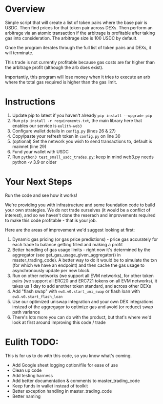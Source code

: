 # Overview
Simple script that will create a list of token pairs where the base pair is USDC. Then find prices for that token pair across DEXs. Then perform an arbitrage via an atomic transaction if the arbitrage is profitable after taking gas into consideration. The arbitrage size is 100 USDC by default.

Once the program iterates through the full list of token pairs and DEXs, it will terminate.

This trade is not currently profitable because gas costs are far higher than the arbitrage profit (although the arb does exist).

Importantly, this program will lose money when it tries to execute an arb where the total gas required is higher than the gas limit.

# Instructions
1. Update pip to latest if you haven't already `pip install --upgrade pip`
2. Run `pip install -r requirements.txt`, the main library here that enables our service is `eulith-web3`
3. Configure wallet details in `config.py` (lines 26 & 27)
4. Copy/paste your refresh token in `config.py` on line 30
5. (optional) Set the network you wish to send transactions to, default is mainnet (line 29)
6. Fund your wallet with USDC
7. Run `python3 test_small_usdc_trades.py`; keep in mind web3.py needs python -v 3.9 or older

# Your Next Steps
Run the code and see how it works!

We're providing you with infrastructure and some foundation code to build your own strategies. We do not trade ourselves (it would be a conflict of interest), and so we haven't done the reserach and improvements required to make this code profitable - that is your job. 

Here are the areas of improvement we'd suggest looking at first:
1) Dynamic gas pricing (or gas price predictions) - price gas accurately for each trade to balance getting filled and making a profit
2) Better handling of gas usage limits - right now it's determined by the aggregator (see get_gas_usage_given_aggregator() in master_trading_code). A better way to do it would be to simulate the txn (for which we have an endpoint) and then cache the gas usage to asynchronously update per new block.
3) Run on other networks (we support all EVM networks), for other token pairs (we support all ERC20 and ERC721 tokens on all EVM networks), it takes us 1 day to add another token standard, and across other DEXs
4) Add "flash swap" with `ew3.v0.start_uni_swap` or flash loan with `ew3.v0.start_flash_loan`
5) Use our optimized uniswap integration and your own DEX integrations instead of the aggregagor to optimize gas and avoid (or reduce) swap path variance
6) There's lots more you can do with the product, but that's where we'd look at first around improving this code / trade


# Eulith TODO:

This is for us to do with this code, so you know what's coming.

* Add Google sheet logging option/file for ease of use
* Clean up code
* Add testing harness
* Add better documentation & comments to master_trading_code
* Keep funds in wallet instead of toolkit
* Better exception handling in master_trading_code
* Better naming
